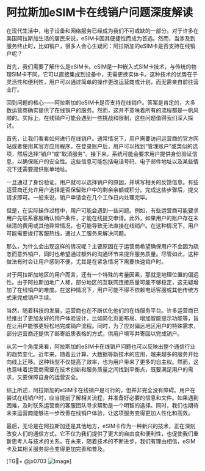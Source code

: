# 阿拉斯加eSIM卡在线销户问题深度解读

在现代生活中，电子设备和网络服务已经成为我们不可或缺的一部分。对于许多在美国阿拉斯加生活的居民来说，eSIM卡因其便捷性而成为首选。然而，当涉及到服务终止时，比如销户，很多人会心生疑问：阿拉斯加的eSIM卡是否支持在线销户呢？

首先，我们需要了解什么是eSIM卡。eSIM是一种嵌入式SIM卡技术，与传统的物理SIM卡不同，它可以直接集成到设备中，无需更换实体卡。这种技术的优势在于灵活性和便利性，用户可以通过简单的操作更改运营商或计划，而无需亲自前往营业厅。

回到问题的核心——阿拉斯加的eSIM卡是否支持在线销户。答案是肯定的，大多数运营商确实提供了在线销户的服务。然而，这并不意味着所有的流程都是一帆风顺的。实际上，在线销户可能会遇到一些挑战和限制，这些问题值得我们深入探讨。

首先，让我们看看如何进行在线销户。通常情况下，用户需要访问运营商的官方网站或者使用其官方应用程序。在登录账户后，用户可以找到“管理账户”或类似的选项，然后选择“销户”或“取消服务”。接下来，系统可能会要求用户提供身份验证信息，以确保账户的安全性。这些信息可能包括电话号码、电子邮件地址以及某些情况下还需要提供账单地址。

一旦通过了身份验证，用户就可以选择销户的原因，并填写相关的反馈信息。有些运营商还允许用户选择是否保留账户中的剩余余额或积分。完成这些步骤后，提交请求即可。一般来说，销户申请会在几个工作日内处理完毕。

但是，在实际操作过程中，用户可能会遇到一些问题。例如，有些运营商可能要求用户先联系客服确认销户条件，才能在线提交申请。此外，如果用户的账户存在未结清的费用或其他异常情况，也可能导致无法直接在线销户。在这种情况下，用户可能需要拨打客服热线，通过人工服务来解决问题。

那么，为什么会出现这样的情况呢？主要原因在于运营商希望确保用户不会因为疏忽而意外销户，同时也希望通过额外的沟通环节来提升服务质量。尽管如此，这种做法有时会让用户感到不便，尤其是在紧急情况下需要快速销户时。

对于阿拉斯加地区的用户而言，还有一个特殊的考量因素，那就是地理位置的偏远性。由于阿拉斯加地广人稀，部分地区的互联网连接质量可能不够稳定，这无疑增加了在线销户的难度。在这种情况下，用户可能不得不依赖电话客服或其他传统方式来完成销户手续。

当然，随着科技的发展，运营商也在不断优化他们的在线服务平台。许多运营商已经推出了更加友好的用户体验设计，比如简化页面布局、增加智能提示功能等，旨在让用户能够更轻松地完成销户流程。同时，为了应对偏远地区用户的特殊需求，部分运营商还提供了邮寄纸质表格的方式，供用户填写并寄回以完成销户。

从另一个角度来看，阿拉斯加的eSIM卡在线销户问题也可以反映出整个通信行业的趋势变化。近年来，随着云计算、大数据等新技术的应用，越来越多的服务开始向线上迁移。这种转型不仅提高了效率，也为用户带来了更多的自主权。然而，这也意味着运营商需要在技术创新和服务质量之间找到平衡点，既要满足用户的需求，又要保障自身的运营安全。

综上所述，阿拉斯加的eSIM卡在线销户是可行的，但并非完全没有障碍。用户在尝试在线销户时，应当提前了解相关流程，并准备好必要的信息和文件。如果遇到困难，及时联系运营商的客服团队寻求帮助是一个明智的选择。同时，我们也期待未来运营商能够进一步改善在线销户体验，让这项服务变得更加人性化和高效。

最后，无论是在阿拉斯加还是其他地方，eSIM卡作为一种新兴的技术，正在深刻改变人们的通信方式。它不仅为我们提供了更大的自由度和便利性，也促使我们重新思考人与技术的关系。在未来，随着技术的不断进步，我们有理由相信，eSIM卡及其相关服务将会变得更加完善和普及。

[TG💪+ @jx0703 ![Image](https://github.com/user-attachments/assets/dbca1d08-cadb-493c-b0ec-ad6f7a83f270)]